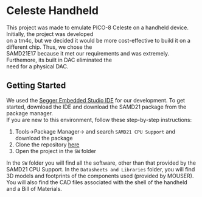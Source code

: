 # Celeste Handheld
This project was made to emulate PICO-8 Celeste on a handheld device. Initially, the project was developed\
on a tm4c, but we decided it would be more cost-effective to build it on a different chip. Thus, we chose the\
SAMD21E17 because it met our requirements and was extremely. Furthemore, its built in DAC eliminated the \
need for a physical DAC.

## Getting Started
We used the [Segger Embedded Studio IDE](https://www.segger.com/products/development-tools/embedded-studio/) for our development. To get started, download the IDE and download the SAMD21 package from the package manager.\
If you are new to this environment, follow these step-by-step instructions:
1. Tools->Package Manager-> and search `SAMD21 CPU Support` and download the package
2. Clone the repository [here](https://github.com/thekevalian/CelesteHandheld/tree/master/Datasheets%20and%20Libraries)
3. Open the project in the `SW` folder

In the `SW` folder you will find all the software, other than that provided by the SAMD21 CPU Support. In the `Datasheets and Libraries` folder, you will find 3D models and footprints of the components used (provided by MOUSER). You will also find the CAD files associated with the shell of the handheld and a Bill of Materials.